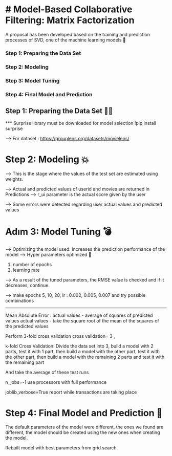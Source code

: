 # # Model-Based Collaborative Filtering: Matrix Factorization
A proposal has been developed based on the training and prediction processes of SVD, one of the machine learning models 🤖

### Step 1: Preparing the Data Set
### Step 2: Modeling
### Step 3: Model Tuning
### Step 4: Final Model and Prediction



## Step 1: Preparing the Data Set 👩‍🌾
*** Surprise library must be downloaded for model selection
!pip install surprise

--> For dataset : https://grouplens.org/datasets/movielens/

# Step 2: Modeling 💥

--> This is the stage where the values of the test set are estimated using weights.

--> Actual and predicted values of userid and movies are returned in Predictions
--> r_ui parameter is the actual score given by the user

--> Some errors were detected regarding user actual values and predicted values

# Adım 3: Model Tuning 💣

--> Optimizing the model used: Increases the prediction performance of the model
--> Hyper parameters optimized 🤖

1) number of epochs 
2) learning rate

--> As a result of the tuned parameters, the RMSE value is checked and if it decreases, continue.

--> make epochs 5, 10, 20, lr : 0.002, 0.005, 0.007 and try possible combinations


**********
 Mean Absolute Error : actual values - average of squares of predicted values
 actual values - take the square root of the mean of the squares of the predicted values
 
Perform 3-fold cross validation cross validation= 3 ,

k-fold Cross Validation: Divide the data set into 3, build a model with 2 parts, test it with 1 part, then build a model with the other part, test it with the other part, then build a model with the remaining 2 parts and test it with the remaining part

And take the average of these test runs

n_jobs=-1 use processors with full performance

joblib_verbose=True report while transactions are taking place

# Step 4: Final Model and Prediction 🎯

The default parameters of the model were different, the ones we found are different, the model should be created using the new ones when creating the model.

Rebuilt model with best parameters from grid search.











